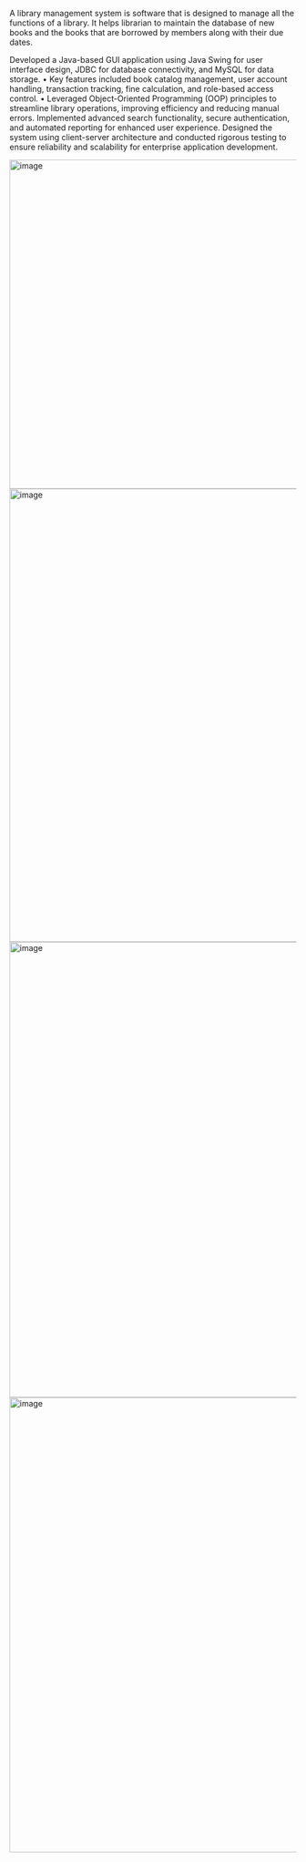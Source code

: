 A library management system is software that is designed to manage all the functions of a library. It helps librarian to maintain the database of new books and the books that are borrowed by members along with their due dates.

Developed a Java-based GUI application using Java Swing for user interface design, JDBC for database connectivity, and MySQL for data storage. • Key features included book catalog management, user account handling, transaction tracking, fine calculation, and role-based access control. • Leveraged Object-Oriented Programming (OOP) principles to streamline library operations, improving efficiency and reducing manual errors. Implemented advanced search functionality, secure authentication, and automated reporting for enhanced user experience. Designed the system using client-server architecture and conducted rigorous testing to ensure reliability and scalability for enterprise application development.

<img width="1039" height="578" alt="image" src="https://github.com/user-attachments/assets/4f93f9cd-83c1-49fc-bd4f-eb14c93ea9e2" />

<img width="694" height="796" alt="image" src="https://github.com/user-attachments/assets/402ba917-7c42-41c9-b6ed-5955a702e53e" />

<img width="694" height="800" alt="image" src="https://github.com/user-attachments/assets/93058011-56c7-4a52-8137-a15642106696" />

<img width="696" height="799" alt="image" src="https://github.com/user-attachments/assets/32dd0366-b7c8-4f20-9449-de41a6f5751f" />





